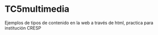# TC5multimedia
Ejemplos de tipos de contenido en la web a través de html, practica para institución CRESP
